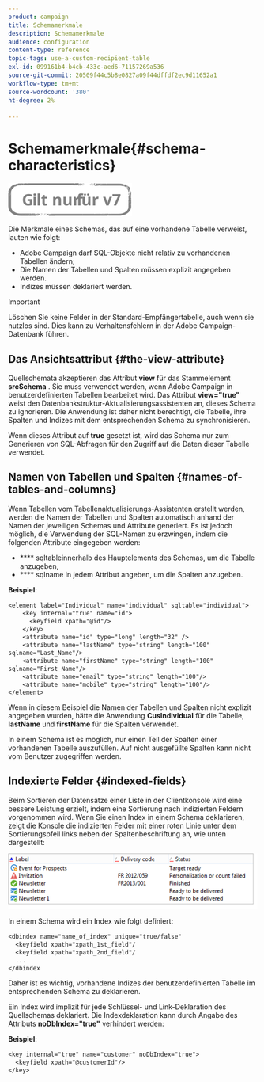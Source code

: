 ```yaml
---
product: campaign
title: Schemamerkmale
description: Schemamerkmale
audience: configuration
content-type: reference
topic-tags: use-a-custom-recipient-table
exl-id: 099161b4-b4cb-433c-aed6-71157269a536
source-git-commit: 20509f44c5b8e0827a09f44dffdf2ec9d11652a1
workflow-type: tm+mt
source-wordcount: '380'
ht-degree: 2%

---
```


# Schemamerkmale{#schema-characteristics}

![](../../assets/v7-only.svg)

Die Merkmale eines Schemas, das auf eine vorhandene Tabelle verweist, lauten wie folgt:

* Adobe Campaign darf SQL-Objekte nicht relativ zu vorhandenen Tabellen ändern;
* Die Namen der Tabellen und Spalten müssen explizit angegeben werden.
* Indizes müssen deklariert werden.

>[!IMPORTANT]
>
>Löschen Sie keine Felder in der Standard-Empfängertabelle, auch wenn sie nutzlos sind. Dies kann zu Verhaltensfehlern in der Adobe Campaign-Datenbank führen.

## Das Ansichtsattribut {#the-view-attribute}

Quellschemata akzeptieren das Attribut **view** für das Stammelement **srcSchema** . Sie muss verwendet werden, wenn Adobe Campaign in benutzerdefinierten Tabellen bearbeitet wird. Das Attribut **view=&quot;true&quot;** weist den Datenbankstruktur-Aktualisierungsassistenten an, dieses Schema zu ignorieren. Die Anwendung ist daher nicht berechtigt, die Tabelle, ihre Spalten und Indizes mit dem entsprechenden Schema zu synchronisieren.

Wenn dieses Attribut auf **true** gesetzt ist, wird das Schema nur zum Generieren von SQL-Abfragen für den Zugriff auf die Daten dieser Tabelle verwendet.

## Namen von Tabellen und Spalten {#names-of-tables-and-columns}

Wenn Tabellen vom Tabellenaktualisierungs-Assistenten erstellt werden, werden die Namen der Tabellen und Spalten automatisch anhand der Namen der jeweiligen Schemas und Attribute generiert. Es ist jedoch möglich, die Verwendung der SQL-Namen zu erzwingen, indem die folgenden Attribute eingegeben werden:

* **** sqltableinnerhalb des Hauptelements des Schemas, um die Tabelle anzugeben,
* **** sqlname in jedem Attribut angeben, um die Spalten anzugeben.

**Beispiel**:

```
<element label="Individual" name="individual" sqltable="individual">
    <key internal="true" name="id">
      <keyfield xpath="@id"/>
    </key> 
    <attribute name="id" type="long" length="32" />
    <attribute name="lastName" type="string" length="100" sqlname="Last_Name"/>
    <attribute name="firstName" type="string" length="100" sqlname="First_Name"/>
    <attribute name="email" type="string" length="100"/>
    <attribute name="mobile" type="string" length="100"/>
</element>
```

Wenn in diesem Beispiel die Namen der Tabellen und Spalten nicht explizit angegeben wurden, hätte die Anwendung **CusIndividual** für die Tabelle, **lastName** und **firstName** für die Spalten verwendet.

In einem Schema ist es möglich, nur einen Teil der Spalten einer vorhandenen Tabelle auszufüllen. Auf nicht ausgefüllte Spalten kann nicht vom Benutzer zugegriffen werden.

## Indexierte Felder {#indexed-fields}

Beim Sortieren der Datensätze einer Liste in der Clientkonsole wird eine bessere Leistung erzielt, indem eine Sortierung nach indizierten Feldern vorgenommen wird. Wenn Sie einen Index in einem Schema deklarieren, zeigt die Konsole die indizierten Felder mit einer roten Linie unter dem Sortierungspfeil links neben der Spaltenbeschriftung an, wie unten dargestellt:

![](assets/s_ncs_integration_mapping_index.png)

In einem Schema wird ein Index wie folgt definiert:

```
<dbindex name="name_of_index" unique="true/false"
  <keyfield xpath="xpath_1st_field"/
  <keyfield xpath="xpath_2nd_field"/
  ...
</dbindex
```

Daher ist es wichtig, vorhandene Indizes der benutzerdefinierten Tabelle im entsprechenden Schema zu deklarieren.

Ein Index wird implizit für jede Schlüssel- und Link-Deklaration des Quellschemas deklariert. Die Indexdeklaration kann durch Angabe des Attributs **noDbIndex=&quot;true&quot;** verhindert werden:

**Beispiel**:

```
<key internal="true" name="customer" noDbIndex="true">
  <keyfield xpath="@customerId"/>
</key>
```
